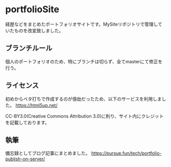 # portfolioSite
経歴などをまとめたポートフォリオサイトです。MySiteリポジトリで管理していたものを改変致しました。

## ブランチルール
個人のポートフォリオのため、特にブランチは切らず、全てmasterにて修正を行う。

## ライセンス
初めからベタ打ちで作成するのが億劫だったため、以下のサービスを利用しました。
https://html5up.net/

CC-BY3.0(Creative Commons Attribution 3.0)に則り、サイト内にクレジットを記載しております。

## 執筆
備忘録としてブログ記事にまとめました。
https://pursue.fun/tech/portfolio-publish-on-server/
